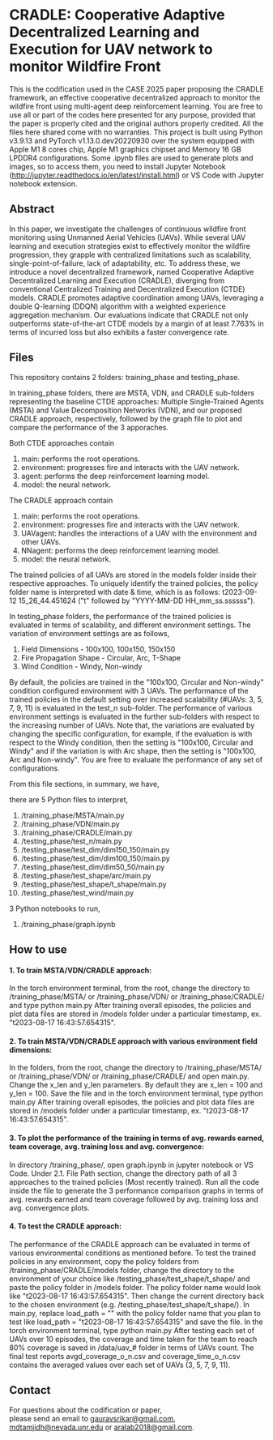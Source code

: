 # CRADLE: Cooperative Adaptive Decentralized Learning and Execution for UAV network to monitor Wildfire Front

This is the codification used in the CASE 2025 paper proposing the CRADLE framework, an effective cooperative decentralized approach to monitor the wildfire front using multi-agent deep reinforcement learning. You are free to use all or part of the codes here presented for any purpose, provided that the paper is properly cited and the original authors properly credited. All the files here shared come with no warranties.
This project is built using Python v3.9.13 and PyTorch v1.13.0.dev20220930 over the system equipped with Apple M1 8 cores chip, Apple M1 graphics chipset and Memory 16 GB LPDDR4 configurations. Some .ipynb files are used to generate plots and images, so to access them, you need to install Jupyter Notebook (http://jupyter.readthedocs.io/en/latest/install.html) or VS Code with Jupyter notebook extension.


## Abstract

In this paper, we investigate the challenges of continuous wildfire front monitoring using Unmanned Aerial Vehicles (UAVs). While several UAV learning and execution strategies exist to effectively monitor the wildfire progression, they grapple with centralized limitations such as scalability, single-point-of-failure, lack of adaptability, etc. To address these, we introduce a novel decentralized framework, named Cooperative Adaptive Decentralized Learning and Execution (CRADLE), diverging from conventional Centralized Training and Decentralized Execution (CTDE) models. CRADLE promotes adaptive coordination among UAVs, leveraging a double Q-learning (DDQN) algorithm with a weighted experience aggregation mechanism. Our evaluations indicate that CRADLE not only outperforms state-of-the-art CTDE models by a margin of at least $7.763\%$ in terms of incurred loss but also exhibits a faster convergence rate.


## Files

This repository contains 2 folders: training_phase and testing_phase.

In training_phase folders, there are MSTA, VDN, and CRADLE sub-folders representing the baseline CTDE approaches: Multiple Single-Trained Agents (MSTA) and Value Decomposition Networks (VDN), and our proposed CRADLE approach, respectively, followed by the graph file to plot and compare the performance of the 3 apporaches.

Both CTDE approaches contain
1. main: performs the root operations.
2. environment: progresses fire and interacts with the UAV network.
3. agent: performs the deep reinforcement learning model.
4. model: the neural network.

The CRADLE approach contain
1. main: performs the root operations.
2. environment: progresses fire and interacts with the UAV network.
3. UAVagent: handles the interactions of a UAV with the environment and other UAVs.
4. NNagent: performs the deep reinforcement learning model.
5. model: the neural network.

The trained policies of all UAVs are stored in the models folder inside their respective approaches. To uniquely identify the trained policies, the policy folder name is interpreted with date & time, which is as follows: t2023-09-12 15_26_44.451624 ("t" followed by "YYYY-MM-DD HH_mm_ss.ssssss").

In testing_phase folders, the performance of the trained policies is evaluated in terms of scalability, and different environment settings.
The variation of environment settings are as follows,
1. Field Dimensions - 100x100, 100x150, 150x150
2. Fire Propagation Shape - Circular, Arc, T-Shape
3. Wind Condition - Windy, Non-windy

By default, the policies are trained in the "100x100, Circular and Non-windy" condition configured environment with 3 UAVs. The performance of the trained policies in the default setting over increased scalability (#UAVs: 3, 5, 7, 9, 11) is evaluated in the test_n sub-folder. The performance of various environment settings is evaluated in the further sub-folders with respect to the increasing number of UAVs. Note that, the variations are evaluated by changing the specific configuration, for example, if the evaluation is with respect to the Windy condition, then the setting is "100x100, Circular and Windy" and if the variation is with Arc shape, then the setting is "100x100, Arc and Non-windy". You are free to evaluate the performance of any set of configurations.

From this file sections, in summary, we have, 

there are 5 Python files to interpret,
1. /training_phase/MSTA/main.py
2. /training_phase/VDN/main.py
3. /training_phase/CRADLE/main.py
4. /testing_phase/test_n/main.py
5. /testing_phase/test_dim/dim150_150/main.py
6. /testing_phase/test_dim/dim100_150/main.py
7. /testing_phase/test_dim/dim50_50/main.py
8. /testing_phase/test_shape/arc/main.py
9. /testing_phase/test_shape/t_shape/main.py
10. /testing_phase/test_wind/main.py

3 Python notebooks to run,
1. /training_phase/graph.ipynb


## How to use <br />

#### 1. To train MSTA/VDN/CRADLE approach:
In the torch environment terminal, from the root, change the directory to /training_phase/MSTA/ or /training_phase/VDN/ or /training_phase/CRADLE/ and type
    python main.py
After training overall episodes, the policies and plot data files are stored in /models folder under a particular timestamp, ex. "t2023-08-17 16:43:57.654315".

#### 2. To train MSTA/VDN/CRADLE approach with various environment field dimensions:
In the folders, from the root, change the directory to /training_phase/MSTA/ or /training_phase/VDN/ or /training_phase/CRADLE/ and open main.py.
Change the x_len and y_len parameters. By default they are x_len = 100 and y_len = 100.
Save the file and in the torch environment terminal, type
    python main.py
After training overall episodes, the policies and plot data files are stored in /models folder under a particular timestamp, ex. "t2023-08-17 16:43:57.654315".

#### 3. To plot the performance of the training in terms of avg. rewards earned, team coverage, avg. training loss and avg. convergence:
In directory /training_phase/, open graph.ipynb in jupyter notebook or VS Code.
Under 2.1. File Path section, change the directory path of all 3 approaches to the trained policies (Most recently trained).
Run all the code inside the file to generate the 3 performance comparison graphs in terms of avg. rewards earned and team coverage followed by avg. training loss and avg. convergence plots.

#### 4. To test the CRADLE approach:
The performance of the CRADLE approach can be evaluated in terms of various environmental conditions as mentioned before. 
To test the trained policies in any environment, copy the policy folders from /training_phase/CRADLE/models folder, change the directory to the environment of your choice like /testing_phase/test_shape/t_shape/ and paste the policy folder in /models folder. The policy folder name would look like "t2023-08-17 16:43:57.654315".
Then change the current directory back to the chosen environment (e.g. /testing_phase/test_shape/t_shape/).
In main.py, replace load_path = "" with the policy folder name that you plan to test like load_path = "t2023-08-17 16:43:57.654315" and save the file.
In the torch environment terminal, type
    python main.py
After testing each set of UAVs over 10 episodes, the coverage and time taken for the team to reach 80% coverage is saved in /data/uav_# folder in terms of UAVs count. The final test reports avgd_coverage_o_n.csv and coverage_time_o_n.csv contains the averaged values over each set of UAVs (3, 5, 7, 9, 11).

## Contact
For questions about the codification or paper, <br />please send an email to gauravsrikar@gmail.com, mdtamjidh@nevada.unr.edu or aralab2018@gmail.com.

